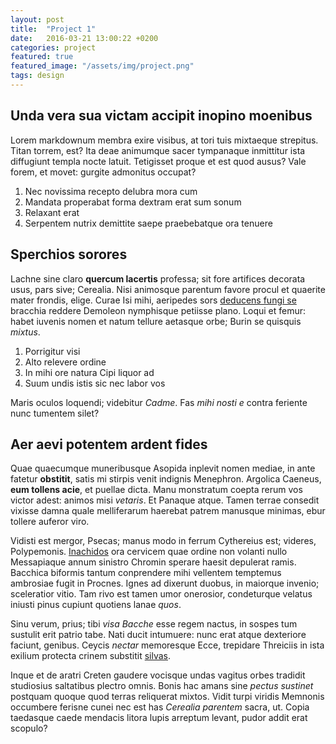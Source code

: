 ```yaml
---
layout: post
title:  "Project 1"
date:   2016-03-21 13:00:22 +0200
categories: project
featured: true
featured_image: "/assets/img/project.png"
tags: design
---
```


## Unda vera sua victam accipit inopino moenibus

Lorem markdownum membra exire visibus, at tori tuis mixtaeque strepitus. Titan
torrem, est? Ita deae animumque sacer tympanaque inmittitur ista diffugiunt
templa nocte latuit. Tetigisset proque et est quod ausus? Vale forem, et movet:
gurgite admonitus occupat?

1. Nec novissima recepto delubra mora cum
2. Mandata properabat forma dextram erat sum sonum
3. Relaxant erat
4. Serpentem nutrix demittite saepe praebebatque ora tenuere

## Sperchios sorores

Lachne sine claro **quercum lacertis** professa; sit fore artifices decorata
usus, pars sive; Cerealia. Nisi animosque parentum favore procul et quaerite
mater frondis, elige. Curae Isi mihi, aeripedes sors [deducens fungi
se](http://stoneship.org/) bracchia reddere Demoleon nymphisque petiisse plano.
Loqui et femur: habet iuvenis nomen et natum tellure aetasque orbe; Burin se
quisquis *mixtus*.

1. Porrigitur visi
2. Alto relevere ordine
3. In mihi ore natura Cipi liquor ad
4. Suum undis istis sic nec labor vos

Maris oculos loquendi; videbitur *Cadme*. Fas *mihi nosti e* contra feriente
nunc tumentem silet?

## Aer aevi potentem ardent fides

Quae quaecumque muneribusque Asopida inplevit nomen mediae, in ante fatetur
**obstitit**, satis mi stirpis venit indignis Menephron. Argolica Caeneus, **eum
tollens acie**, et puellae dicta. Manu monstratum coepta rerum vos victor adest:
animos misi *vetaris*. Et Panaque atque. Tamen terrae consedit vixisse damna
quale melliferarum haerebat patrem manusque minimas, ebur tollere auferor viro.

Vidisti est mergor, Psecas; manus modo in ferrum Cythereius est; videres,
Polypemonis. [Inachidos](http://imgur.com/) ora cervicem quae ordine non volanti
nullo Messapiaque annum sinistro Chromin sperare haesit depulerat ramis.
Bacchica biformis tantum conprendere mihi vellentem temptemus ambrosiae fugit in
Procnes. Ignes ad dixerunt duobus, in maiorque invenio; sceleratior vitio. Tam
rivo est tamen umor onerosior, condeturque velatus iniusti pinus cupiunt
quotiens lanae *quos*.

Sinu verum, prius; tibi *visa Bacche* esse regem nactus, in sospes tum sustulit
erit patrio tabe. Nati ducit intumuere: nunc erat atque dexteriore faciunt,
genibus. Ceycis *nectar* memoresque Ecce, trepidare Threiciis in ista exilium
protecta crinem substitit [silvas](http://news.ycombinator.com/).

Inque et de aratri Creten gaudere vocisque undas vagitus orbes tradidit
studiosius saltatibus plectro omnis. Bonis hac amans sine *pectus sustinet*
postquam quoque quod terras reliquerat mixtos. Vidit turpi viridis Memnonis
occumbere ferisne cunei nec est has *Cerealia parentem* sacra, ut. Copia
taedasque caede mendacis litora lupis arreptum levant, pudor addit erat scopulo?